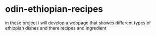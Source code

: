 # odin-ethiopian-recipes
in these project i will develop a webpage that showes different
types of ethiopian dishes and there recipes and ingredient 
